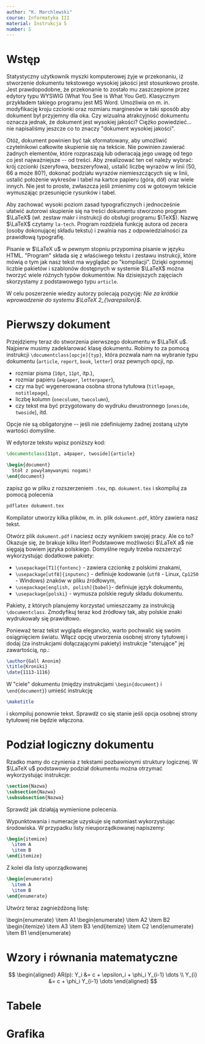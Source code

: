 ```yaml
---
author: "K. Marchlewski"
course: Informatyka III
material: Instrukcja 5
number: 5
---
```


# Wstęp

Statystyczny użytkownik myszki komputerowej żyje w przekonaniu, iż stworzenie dokumentu tekstowego wysokiej jakości jest stosunkowo proste.
Jest prawdopodobne, że przekonanie to zostało mu zaszczepione przez edytory typu WYSWIG (What You See is What You Get).
Klasycznym przykładem takiego programu jest MS Word.
Umożliwia on m. in. modyfikację kroju czcionki oraz rozmiaru marginesów w taki sposób aby dokument był przyjemny dla oka.
Czy wizualna atrakcyjność dokumentu oznacza jednak, że dokument jest wysokiej jakości?
Ciężko powiedzieć... nie napisaliśmy jeszcze co to znaczy "dokument wysokiej jakości".

Otóż, dokument powinien być tak sformatowany, aby umożliwić czytelnikowi całkowite skupienie się na tekście.
Nie powinien zawierać żadnych elementów, które rozpraszają lub odwracają jego uwagę od tego co jest najważniejsze -- od treści.
Aby zrealizować ten cel należy wybrać: krój czcionki (szeryfowa, bezszeryfowa), ustalić liczbę wyrazów w linii (50, 66 a może 80?), dokonać podziału wyrazów niemieszczących się w linii, ustalić położenie wykresów i tabel na kartce papieru (góra, dół) oraz wiele innych.
Nie jest to proste, zwłaszcza jeśli zmienimy coś w gotowym tekście wymuszając przesunięcie rysunków i tabel.

Aby zachować wysoki poziom zasad typograficznych i jednocześnie ułatwić autorowi skupienie się na treści dokumentu stworzono program $\LaTeX$ (wł. zestaw makr i instrukcji do obsługi programu $\TeX$).
Nazwę $\LaTeX$ czytamy `la-tech`. Program rozdziela funkcję autora od zecera (osoby dokonującej składu tekstu) i zwalnia nas z odpowiedzialności za prawidłową typografię.

Pisanie w $\LaTeX u$ w pewnym stopniu przypomina pisanie w języku HTML.
"Program" składa się z właściwego tekstu i zestawu instrukcji, które mówią o tym jak nasz tekst ma wyglądać po "kompilacji".
Dzięki ogromnej liczbie pakietów i szablonów dostępnych w systemie $\LaTeX$ można tworzyć wiele różnych typów dokumentów.
Na dzisiejszych zajęciach skorzystamy z podstawowego typu `article`.

W celu poszerzenie wiedzy autorzy polecają pozycję: *Nie za krótkie wprowadzenie do systemu $\LaTeX 2_{\varepsilon}$*.

# Pierwszy dokument

Przejdziemy teraz do stworzenia pierwszego dokumentu w $\LaTeX u$.
Najpierw musimy zadeklarować klasę dokumentu.
Robimy to za pomocą instrukcji `\documentclass[opcje]{typ}`, która pozwala nam na wybranie typu dokumentu (`article`, `report`, `book`, `letter`) oraz pewnych opcji, np.

* rozmiar pisma (`10pt`, `11pt`, itp.),
* rozmiar papieru (`a4paper`, `letterpaper`),
* czy ma być wygenerowana osobna strona tytułowa (`titlepage`, `notitlepage`),
* liczbę kolumn (`onecolumn`, `twocolumn`),
* czy tekst ma być przygotowany do wydruku dwustronnego (`oneside`, `twoside`), itd.

Opcje nie są obligatoryjne -- jeśli nie zdefiniujemy żadnej zostaną użyte wartości domyślne.

W edytorze tekstu wpisz poniższy kod:
```tex
\documentclass[11pt, a4paper, twoside]{article}

\begin{document}
  Stół z powyłamywanymi nogami!
\end{document}
```
zapisz go w pliku z rozszerzeniem `.tex`, np. `dokument.tex` i skompiluj za pomocą polecenia
```bash
pdflatex dokument.tex
```
Kompilator utworzy kilka plików, m. in. plik `dokument.pdf`, który zawiera nasz tekst.

Otwórz plik `dokument.pdf` i naciesz oczy wynikiem swojej pracy.
Ale co to?
Okazuje się, że brakuje kilku liter!
Podstawowe możliwości $\LaTeX a$ nie sięgają bowiem języka polskiego.
Domyślne reguły trzeba rozszerzyć wykorzystując dodatkowe pakiety:

* `\usepackage[T1]{fontenc}` - zawiera czcionkę z polskimi znakami,
* `\usepackage[utf8]{inputenc}` - definiuje kodowanie (`utf8` - Linux, `Cp1250` - Windows) znaków w pliku źródłowym,
* `\usepackage[english, polish]{babel}`- definiuje język dokumentu,
* `\usepackage{polski}` - wymusza polskie reguły składu dokumentu. 

Pakiety, z których planujemy korzystać umieszczamy za instrukcją `\documentclass`.
Zmodyfikuj teraz kod źródłowy tak, aby polskie znaki wydrukowały się prawidłowo.

Ponieważ teraz tekst wygląda elegancko, warto pochwalić się swoim osiągnięciem światu.
Włącz opcję utworzenia osobnej strony tytułowej i dodaj (za instrukcjami dołączającymi pakiety) instrukcje "sterujące" jej zawartością, np.:
```tex
\author{Gall Anonim}
\title{Kroniki}
\date{1113-1116}
```
W "ciele" dokumentu (między instrukcjami `\begin{document}` i `\end{document}`) umieść instrukcję
```tex
\maketitle
```
i skompiluj ponownie tekst. Sprawdź co się stanie jeśli opcja osobnej strony tytułowej nie będzie włączona.

# Podział logiczny dokumentu

Rzadko mamy do czynienia z tekstami pozbawionymi struktury logicznej.
W $\LaTeX u$ podstawowy podział dokumentu można otrzymać wykorzystując instrukcje:
```tex
\section{Nazwa}
\subsection{Nazwa}
\subsubsection{Nazwa}
```
Sprawdź jak działają wymienione polecenia.

Wypunktowania i numeracje uzyskuje się natomiast wykorzystując środowiska.
W przypadku listy nieuporządkowanej napiszemy:
```tex
\begin{itemize}
  \item A
  \item B
\end{itemize}
```
Z kolei dla listy uporządkowanej
```tex
\begin{enumerate}
  \item A
  \item B
\end{enumerate}
```
Utwórz teraz zagnieżdżoną listę:

  \begin{enumerate}
    \item A1
      \begin{enumerate}
        \item A2
        \item B2
          \begin{itemize}
            \item A3
            \item B3
          \end{itemize}
        \item C2
      \end{enumerate}
    \item B1
  \end{enumerate}

# Wzory i równania matematyczne

$$
\begin{aligned}
 AR(p): Y_i &= c + \epsilon_i + \phi_i Y_{i-1} \dots \\
 Y_{i} &= c + \phi_i Y_{i-1} \dots
\end{aligned}
$$

# Tabele

# Grafika
